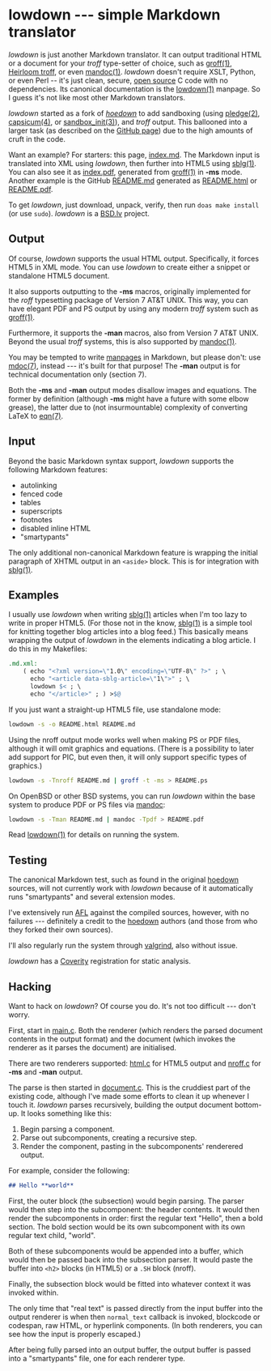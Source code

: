 # lowdown --- simple Markdown translator

*lowdown* is just another Markdown translator.  It can output
traditional HTML or a document for your *troff* type-setter of choice,
such as [groff(1)](https://www.gnu.org/s/groff/), [Heirloom
troff](http://heirloom.sourceforge.net/doctools.html), or even
[mandoc(1)](http://man.openbsd.org/mandoc).  *lowdown* doesn't require
XSLT, Python, or even Perl -- it's just clean, secure, [open
source](http://opensource.org/licenses/ISC) C code with no dependencies.
Its canonical documentation is the [lowdown(1)](lowdown.1.html) manpage.
So I guess it's not like most other Markdown translators.

*lowdown* started as a fork of
*[hoedown](https://github.com/hoedown/hoedown)* to add sandboxing (using
[pledge(2)](http://man.openbsd.org/pledge),
[capsicum(4)](https://www.freebsd.org/cgi/man.cgi?query=capsicum&sektion=4),
or
[sandbox\_init(3)](https://developer.apple.com/legacy/library/documentation/Darwin/Reference/ManPages/man3/sandbox_init.3.html)),
and *troff* output.
This ballooned into a larger task (as described on the [GitHub
page](https://github.com/kristapsdz/lowdown)) due to the high amounts of cruft
in the code.

Want an example?  For starters: this page, [index.md](index.md).  The
Markdown input is translated into XML using *lowdown*, then further into
HTML5 using [sblg(1)](https://kristaps.bsd.lv/sblg).  You can also see
it as [index.pdf](index.pdf), generated from
[groff(1)](https://www.gnu.org/s/groff/) in **-ms** mode.  Another
example is the GitHub [README.md](README.md) generated as
[README.html](README.html) or [README.pdf](README.pdf).

To get *lowdown*, just download, unpack, verify, then run `doas make
install` (or use `sudo`).
*lowdown* is a [BSD.lv](https://bsd.lv) project.

## Output

Of course, *lowdown* supports the usual HTML output. Specifically, it
forces HTML5 in XML mode.  You can use *lowdown* to create either a
snippet or standalone HTML5 document.

It also supports outputting to the **-ms** macros, originally
implemented for the *roff* typesetting package of Version 7 AT&T UNIX.
This way, you can have elegant PDF and PS output by using any modern
*troff* system such as [groff(1)](https://www.gnu.org/s/groff).

Furthermore, it supports the **-man** macros, also from Version 7
AT&T UNIX.  Beyond the usual *troff* systems, this is also supported by
[mandoc(1)](http://mdocml.bsd.lv).

You may be tempted to write [manpages](http://man.openbsd.org) in
Markdown, but please don't: use [mdoc(7)](http://man.openbsd.org/mdoc),
instead --- it's built for that purpose!  The **-man** output is for
technical documentation only (section 7).

Both the **-ms** and **-man** output modes disallow images and
equations.  The former by definition (although **-ms** might have a
future with some elbow grease), the latter due to (not insurmountable)
complexity of converting LaTeX to [eqn(7)](http://man.openbsd.org/eqn).

## Input

Beyond the basic Markdown syntax support, *lowdown* supports the
following Markdown features:

- autolinking
- fenced code
- tables
- superscripts
- footnotes
- disabled inline HTML
- "smartypants"

The only additional non-canonical Markdown feature is wrapping the
initial paragraph of XHTML output in an `<aside>` block.  This is for
integration with [sblg(1)](https://kristaps.bsd.lv/sblg).

## Examples

I usually use *lowdown* when writing
[sblg(1)](https://kristaps.bsd.lv/sblg) articles when I'm too lazy to
write in proper HTML5.
(For those not in the know, [sblg(1)](https://kristaps.bsd.lv/sblg) is a
simple tool for knitting together blog articles into a blog feed.)
This basically means wrapping the output of *lowdown* in the elements
indicating a blog article.
I do this in my Makefiles:

```Makefile
.md.xml:
	( echo "<?xml version=\"1.0\" encoding=\"UTF-8\" ?>" ; \
	  echo "<article data-sblg-article=\"1\">" ; \
	  lowdown $< ; \
	  echo "</article>" ; ) >$@
```

If you just want a straight-up HTML5 file, use standalone mode:

```sh
lowdown -s -o README.html README.md
```

Using the nroff output mode works well when making PS or PDF files,
although it will omit graphics and equations.
(There is a possibility to later add support for PIC, but even then, it
will only support specific types of graphics.)

```sh
lowdown -s -Tnroff README.md | groff -t -ms > README.ps
```

On OpenBSD or other BSD systems, you can run *lowdown* within the base
system to produce PDF or PS files via [mandoc](http://mdocml.bsd.lv):

```sh
lowdown -s -Tman README.md | mandoc -Tpdf > README.pdf
```

Read [lowdown(1)](lowdown.1.html) for details on running the system.

## Testing

The canonical Markdown test, such as found in the original
[hoedown](https://github.com/hoedown/hoedown) sources, will not
currently work with *lowdown* because of it automatically runs
"smartypants" and several extension modes.

I've extensively run [AFL](http://lcamtuf.coredump.cx/afl/) against the
compiled sources, however, with no failures --- definitely a credit to
the [hoedown](https://github.com/hoedown/hoedown) authors (and those
from who they forked their own sources).

I'll also regularly run the system through
[valgrind](http://valgrind.org/), also without issue.

*lowdown* has a [Coverity](https://scan.coverity.com/projects/lowdown)
registration for static analysis.

## Hacking

Want to hack on *lowdown*?  Of course you do.  It's not too difficult
--- don't worry.

First, start in
[main.c](https://github.com/kristapsdz/lowdown/blob/master/main.c).
Both the renderer (which renders the parsed document contents in the
output format) and the document (which invokes the renderer as it parses
the document) are initialised.

There are two renderers supported:
[html.c](https://github.com/kristapsdz/lowdown/blob/master/html.c) for
HTML5 output and
[nroff.c](https://github.com/kristapsdz/lowdown/blob/master/nroff.c) for
**-ms** and **-man** output.

The parse is then started in
[document.c](https://github.com/kristapsdz/lowdown/blob/master/document.c).
This is the cruddiest part of the existing code, although I've made some
efforts to clean it up whenever I touch it.  *lowdown* parses
recursively, building the output document bottom-up.  It looks something
like this:

1. Begin parsing a component.
2. Parse out subcomponents, creating a recursive step.
3. Render the component, pasting in the subcomponents' renderered output.

For example, consider the following:

```markdown
## Hello **world**
```

First, the outer block (the subsection) would begin parsing.  The parser
would then step into the subcomponent: the header contents.  It would
then render the subcomponents in order: first the regular text "Hello",
then a bold section.  The bold section would be its own subcomponent
with its own regular text child, "world".

Both of these subcomponents would be appended into a buffer, which would
then be passed back into the subsection parser.  It would paste the
buffer into `<h2>` blocks (in HTML5) or a `.SH` block (nroff).

Finally, the subsection block would be fitted into whatever context it
was invoked within.

The only time that "real text" is passed directly from the input buffer
into the output renderer is when then `normal_text` callback is invoked,
blockcode or codespan, raw HTML, or hyperlink components.  (In both
renderers, you can see how the input is properly escaped.)

After being fully parsed into an output buffer, the output buffer is
passed into a "smartypants" file, one for each renderer type.
